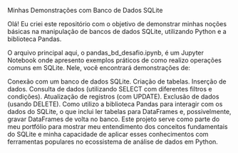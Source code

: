 Minhas Demonstrações com Banco de Dados SQLite

Olá! Eu criei este repositório com o objetivo de demonstrar minhas noções básicas na manipulação de bancos de dados SQLite, utilizando Python e a biblioteca Pandas.

O arquivo principal aqui, o pandas_bd_desafio.ipynb, é um Jupyter Notebook onde apresento exemplos práticos de como realizo operações comuns em SQLite. Nele, você encontrará demonstrações de:

Conexão com um banco de dados SQLite.
Criação de tabelas.
Inserção de dados.
Consulta de dados (utilizando SELECT com diferentes filtros e condições).
Atualização de registros (com UPDATE).
Exclusão de dados (usando DELETE).
Como utilizo a biblioteca Pandas para interagir com os dados do SQLite, o que inclui ler tabelas para DataFrames e, possivelmente, gravar DataFrames de volta no banco.
Este projeto serve como parte do meu portfólio para mostrar meu entendimento dos conceitos fundamentais do SQLite e minha capacidade de aplicar esses conhecimentos com ferramentas populares no ecossistema de análise de dados em Python.
